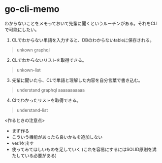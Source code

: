 # go-cli-memo

わからないことをメモっておいて先輩に聞くというルーチンがある。それをCLIで可能にしたい。

1. CLでわからない単語を入力すると、DBのわからないtableに保存される。
> unkown graphql

2. CLでわからないリストを取得できる。
> unkown-list
3. 先輩に聞いたら、CLで単語と理解した内容を自分言葉で書き込む。
> understand graphql aaaaaaaaaaa
4. Clでわかったリストを取得できる。
> understand-list


<作るときの注意点>
- まず作る
- こういう機能があったら良いかもを追加しない
- ver.1を出す
- 使ってみてほしいものを足していく (これを容易にするにはSOLID原則を満たしている必要がある)


